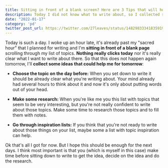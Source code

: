 ```yaml
---
title: Sitting in front of a blank screen? Here are 3 Tips that will help tomorrow
description: Today I did not know what to write about, so I collected some helpful reminders.
date: "2022-01-17"
category: 'pd'
twitter_post_url: https://twitter.com/27leaves/status/1482983334183591942
---
```


Today is such a day. I woke up an hour late, it's already past my "sacred hour" that I planned for writing and I'm  **sitting in front of a blank page**  scrolling through my list of topics.  **Nothing really clicks today**  nor it's really clear what I want to write about there. So that this does not happen again tomorrow, I'll  **collect some ideas that could help me for tomorrow**:

-   **Choose the topic on the day before:** When you set down to write it should be already clear what you're writing about. Your mind already had several hours to think about it and now it's only about putting words out of your head.
    
-   **Make some research:** When you're like me you this list with topics that seem to be very interesting, but you're not really confident to write about those topics. Make some time to research those topics and to fill them with notes.
    
-   **Go through inspiration lists:** If you think that you're not ready to write about those things on your list, maybe some a list with topic inspiration can help.
    

Ok that's all I got for now. But I hope this should be enough for the next days. I think most important is that you (which is myself in this case) make time before sitting down to write to get the idea, decide on the idea and do the research.